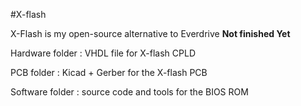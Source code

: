 #X-flash

X-Flash is my open-source alternative to Everdrive
**Not finished Yet**

Hardware folder : VHDL file for X-flash CPLD

PCB folder : Kicad + Gerber for the X-flash PCB

Software folder : source code and tools for the BIOS ROM


